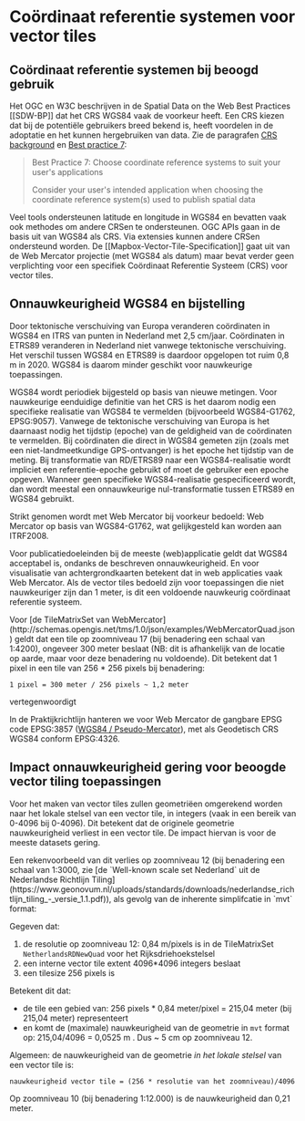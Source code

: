 # Coördinaat referentie systemen voor vector tiles

## Coördinaat referentie systemen bij beoogd gebruik
<div class="informative">

Het OGC en W3C beschrijven in de Spatial Data on the Web Best Practices [[SDW-BP]] dat het CRS WGS84 vaak de voorkeur heeft.
Een CRS kiezen dat bij de potentiële gebruikers breed bekend is, heeft voordelen in de adoptatie en het kunnen hergebruiken van data. Zie de paragrafen [CRS background](https://www.w3.org/TR/sdw-bp/#CRS-background) en [Best practice 7](https://www.w3.org/TR/sdw-bp/#bp-crs-choice):

> Best Practice 7: Choose coordinate reference systems to suit your user's applications
>
> Consider your user's intended application when choosing the coordinate reference system(s) used to publish spatial data

Veel tools ondersteunen latitude en longitude in WGS84 en bevatten vaak ook methodes om andere CRSen te ondersteunen. OGC APIs gaan in de basis uit van WGS84 als CRS. Via extensies kunnen andere CRSen ondersteund worden. De [[Mapbox-Vector-Tile-Specification]] gaat uit van de Web Mercator projectie (met WGS84 als datum) maar bevat verder geen verplichting voor een specifiek Coördinaat Referentie Systeem (CRS) voor vector tiles.
</div>

## Onnauwkeurigheid WGS84 en bijstelling
Door tektonische verschuiving van Europa veranderen coördinaten in WGS84 en ITRS van punten in Nederland met 2,5 cm/jaar. Coördinaten in ETRS89 veranderen in Nederland niet vanwege tektonische verschuiving. Het verschil tussen WGS84 en ETRS89 is daardoor opgelopen tot ruim 0,8 m in 2020. WGS84 is daarom minder geschikt voor nauwkeurige toepassingen.

WGS84 wordt periodiek bijgesteld op basis van nieuwe metingen. Voor nauwkeurige eenduidige definitie van het CRS is het daarom nodig een specifieke realisatie van WGS84 te vermelden (bijvoorbeeld WGS84-G1762, EPSG:9057). Vanwege de tektonische verschuiving van Europa is het daarnaast nodig het tijdstip (epoche) van de geldigheid van de coördinaten te vermelden. Bij coördinaten die direct in WGS84 gemeten zijn (zoals met een niet-landmeetkundige GPS-ontvanger) is het epoche het tijdstip van de meting. Bij transformatie van RD/ETRS89 naar een WGS84-realisatie wordt impliciet een referentie-epoche gebruikt of moet de gebruiker een epoche opgeven. Wanneer geen specifieke WGS84-realisatie gespecificeerd wordt, dan wordt meestal een onnauwkeurige nul-transformatie tussen ETRS89 en WGS84 gebruikt.

Strikt genomen wordt met Web Mercator bij voorkeur bedoeld: Web Mercator op basis van WGS84-G1762, wat gelijkgesteld kan worden aan ITRF2008.

Voor publicatiedoeleinden bij de meeste (web)applicatie geldt dat WGS84 acceptabel is, ondanks de beschreven onnauwkeurigheid. En voor visualisatie van achtergrondkaarten betekent dat in web applicaties vaak Web Mercator. Als de vector tiles bedoeld zijn voor toepassingen die niet nauwkeuriger zijn dan 1 meter, is dit een voldoende nauwkeurig coördinaat referentie systeem.

<aside class="example" title="Resolutie en nauwkeurigheid WebMercator">
Voor [de TileMatrixSet van WebMercator](http://schemas.opengis.net/tms/1.0/json/examples/WebMercatorQuad.json) geldt dat een tile op zoomniveau 17 (bij benadering een schaal van 1:4200), ongeveer 300 meter beslaat (NB: dit is afhankelijk van de locatie op aarde, maar voor deze benadering nu voldoende). Dit betekent dat 1 pixel in een tile van 256 * 256 pixels bij benadering:

`1 pixel = 300 meter / 256 pixels ~ 1,2 meter`

vertegenwoordigt
</aside>

In de Praktijkrichtlijn hanteren we voor Web Mercator de gangbare EPSG code EPSG:3857 ([WGS84 / Pseudo-Mercator](https://epsg.org/crs_3857/WGS-84-Pseudo-Mercator.html)), met als Geodetisch CRS WGS84 conform EPSG:4326.

## Impact onnauwkeurigheid gering voor beoogde vector tiling toepassingen
Voor het maken van vector tiles zullen geometriëen omgerekend worden naar het lokale stelsel van een vector tile, in integers (vaak in een bereik van 0-4096 bij 0-4096). Dit betekent dat de originele geometrie nauwkeurigheid verliest in een vector tile. De impact hiervan is voor de meeste datasets gering.

<aside class='example' title='Rekenvoorbeeld nauwkeurigheid vector tiling in lokale stelsel'>
Een rekenvoorbeeld van dit verlies op zoomniveau 12 (bij benadering een schaal van 1:3000, zie [de `Well-known scale set Nederland` uit de Nederlandse Richtlijn Tiling](https://www.geonovum.nl/uploads/standards/downloads/nederlandse_richtlijn_tiling_-_versie_1.1.pdf)), als gevolg van de inherente simplifcatie in `mvt` format:

Gegeven dat:
1.  de resolutie op zoomniveau 12: 0,84 m/pixels is in de TileMatrixSet `NetherlandsRDNewQuad` voor het Rijksdriehoekstelsel
1.  een interne vector tile extent 4096*4096 integers beslaat
1.  een tilesize 256 pixels is

Betekent dit dat:
*   de tile een gebied van: 256 pixels * 0,84 meter/pixel = 215,04 meter (bij 215,04 meter) representeert
*   en komt de (maximale) nauwkeurigheid van de geometrie in `mvt` format op: 215,04/4096 = 0,0525 m . Dus ~ 5 cm op zoomniveau 12.

Algemeen: de nauwkeurigheid van de geometrie _in het lokale stelsel_ van een vector tile is:

`nauwkeurigheid vector tile = (256 * resolutie van het zoomniveau)/4096`

Op zoomniveau 10 (bij benadering 1:12.000) is de nauwkeurigheid dan 0,21 meter.
</aside>
